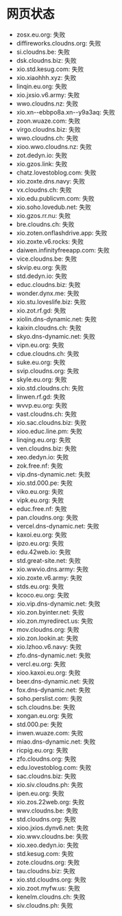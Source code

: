 # 网页状态
- zosx.eu.org: 失败
- diffireworks.cloudns.org: 失败
- si.cloudns.be: 失败
- dsk.cloudns.biz: 失败
- xio.std.kesug.com: 失败
- xio.xiaohhh.xyz: 失败
- linqin.eu.org: 失败
- xio.jxsio.v6.army: 失败
- wwo.cloudns.nz: 失败
- xio.xn--ebbpo8a.xn--y9a3aq: 失败
- zoon.wuaze.com: 失败
- virgo.cloudns.biz: 失败
- wwo.cloudns.ch: 失败
- xioo.wwo.cloudns.nz: 失败
- zot.dedyn.io: 失败
- xio.gzos.link: 失败
- chatz.lovestoblog.com: 失败
- xio.zoxte.dns.navy: 失败
- vx.cloudns.ch: 失败
- xio.edu.publicvm.com: 失败
- xio.soho.lovedub.net: 失败
- xio.gzos.rr.nu: 失败
- bre.cloudns.ch: 失败
- xio.zoten.onflashdrive.app: 失败
- xio.zoxte.v6.rocks: 失败
- daiwen.infinityfreeapp.com: 失败
- vice.cloudns.be: 失败
- skvip.eu.org: 失败
- std.dedyn.io: 失败
- educ.cloudns.biz: 失败
- wonder.dynx.me: 失败
- xio.stu.loveslife.biz: 失败
- xio.zot.rf.gd: 失败
- xiolin.dns-dynamic.net: 失败
- kaixin.cloudns.ch: 失败
- skyo.dns-dynamic.net: 失败
- vipn.eu.org: 失败
- cdue.cloudns.ch: 失败
- suke.eu.org: 失败
- svip.cloudns.org: 失败
- skyle.eu.org: 失败
- xio.std.cloudns.ch: 失败
- linwen.rf.gd: 失败
- wvvp.eu.org: 失败
- vast.cloudns.ch: 失败
- xio.sac.cloudns.biz: 失败
- xioo.educ.line.pm: 失败
- linqing.eu.org: 失败
- ven.cloudns.biz: 失败
- xeo.dedyn.io: 失败
- zok.free.nf: 失败
- vip.dns-dynamic.net: 失败
- xio.std.000.pe: 失败
- viko.eu.org: 失败
- vipk.eu.org: 失败
- educ.free.nf: 失败
- pan.cloudns.org: 失败
- vercel.dns-dynamic.net: 失败
- kaxoi.eu.org: 失败
- ipzo.eu.org: 失败
- edu.42web.io: 失败
- std.great-site.net: 失败
- xio.wwvio.dns.army: 失败
- xio.zoxte.v6.army: 失败
- stds.eu.org: 失败
- kcoco.eu.org: 失败
- xio.vip.dns-dynamic.net: 失败
- xio.zon.byinter.net: 失败
- xio.zon.myredirect.us: 失败
- mov.cloudns.org: 失败
- xio.zon.lookin.at: 失败
- xio.lzhoo.v6.navy: 失败
- zfo.dns-dynamic.net: 失败
- vercl.eu.org: 失败
- xioo.kaxoi.eu.org: 失败
- beer.dns-dynamic.net: 失败
- fox.dns-dynamic.net: 失败
- soho.perslist.com: 失败
- sch.cloudns.be: 失败
- xongan.eu.org: 失败
- std.000.pe: 失败
- inwen.wuaze.com: 失败
- miao.dns-dynamic.net: 失败
- ricpig.eu.org: 失败
- zfo.cloudns.org: 失败
- edu.lovestoblog.com: 失败
- sac.cloudns.biz: 失败
- xio.siv.cloudns.ph: 失败
- ipen.eu.org: 失败
- xio.zos.22web.org: 失败
- wwv.cloudns.be: 失败
- std.cloudns.org: 失败
- xioo.jxios.dynv6.net: 失败
- xio.wwv.cloudns.be: 失败
- xio.xeo.dedyn.io: 失败
- std.kesug.com: 失败
- zote.cloudns.org: 失败
- tau.cloudns.biz: 失败
- xio.std.cloudns.org: 失败
- xio.zoot.myfw.us: 失败
- kenelm.cloudns.ch: 失败
- siv.cloudns.ph: 失败
